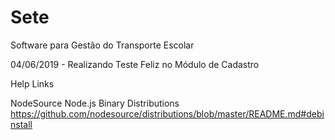 # Sete
Software para Gestão do Transporte Escolar

04/06/2019 - Realizando Teste Feliz no Módulo de Cadastro

Help Links

NodeSource Node.js Binary Distributions
https://github.com/nodesource/distributions/blob/master/README.md#debinstall


